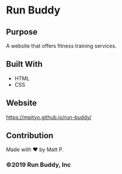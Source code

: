 # Run Buddy

## Purpose
A website that offers fitness training services.

## Built With
* HTML
* CSS

## Website
https://mpityo.github.io/run-buddy/

## Contribution
Made with ❤️ by Matt P.

### ©️2019 Run Buddy, Inc